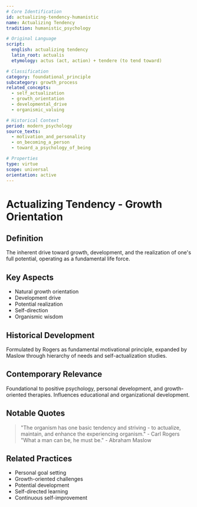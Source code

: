 ```yaml
---
# Core Identification
id: actualizing-tendency-humanistic
name: Actualizing Tendency
tradition: humanistic_psychology

# Original Language
script:
  english: actualizing tendency
  latin_root: actualis
  etymology: actus (act, action) + tendere (to tend toward)

# Classification
category: foundational_principle
subcategory: growth_process
related_concepts:
  - self_actualization
  - growth_orientation
  - developmental_drive
  - organismic_valuing

# Historical Context
period: modern_psychology
source_texts:
  - motivation_and_personality
  - on_becoming_a_person
  - toward_a_psychology_of_being

# Properties
type: virtue
scope: universal
orientation: active
---
```


# Actualizing Tendency - Growth Orientation

## Definition
The inherent drive toward growth, development, and the realization of one's full potential, operating as a fundamental life force.

## Key Aspects
- Natural growth orientation
- Development drive
- Potential realization
- Self-direction
- Organismic wisdom

## Historical Development
Formulated by Rogers as fundamental motivational principle, expanded by Maslow through hierarchy of needs and self-actualization studies.

## Contemporary Relevance
Foundational to positive psychology, personal development, and growth-oriented therapies. Influences educational and organizational development.

## Notable Quotes
> "The organism has one basic tendency and striving - to actualize, maintain, and enhance the experiencing organism." - Carl Rogers
> "What a man can be, he must be." - Abraham Maslow

## Related Practices
- Personal goal setting
- Growth-oriented challenges
- Potential development
- Self-directed learning
- Continuous self-improvement
